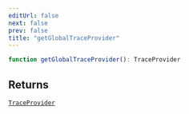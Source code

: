 ```yaml
---
editUrl: false
next: false
prev: false
title: "getGlobalTraceProvider"
---
```


```ts
function getGlobalTraceProvider(): TraceProvider
```

## Returns

[`TraceProvider`](/openai-agents-js/openai/agents-core/classes/traceprovider/)
